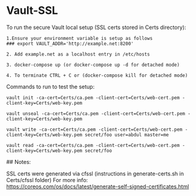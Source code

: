 # Vault-SSL

To run the secure Vault local setup (SSL certs stored in Certs directory):

```
1.Ensure your environment variable is setup as follows
### export VAULT_ADDR='http://example.net:8200'

2. Add example.net as a localhost entry in /etc/hosts

3. docker-compose up (or docker-compose up -d for detached mode)

4. To terminate CTRL + C or (docker-compose kill for detached mode)
```
Commands to run to test the setup:

```
vault init -ca-cert=Certs/ca.pem -client-cert=Certs/web-cert.pem -client-key=Certs/web-key.pem

vault unseal -ca-cert=Certs/ca.pem -client-cert=Certs/web-cert.pem -client-key=Certs/web-key.pem

vault write -ca-cert=Certs/ca.pem -client-cert=Certs/web-cert.pem -client-key=Certs/web-key.pem secret/foo user=abdul master=me

vault read -ca-cert=Certs/ca.pem -client-cert=Certs/web-cert.pem -client-key=Certs/web-key.pem secret/foo
```

## Notes:

SSL certs were generated via cfssl (instructions in generate-certs.sh in Certs/cfssl folder)
For more info: https://coreos.com/os/docs/latest/generate-self-signed-certificates.html
